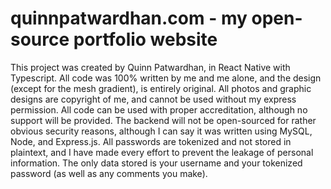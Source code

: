 # quinnpatwardhan.com - my open-source portfolio website
This project was created by Quinn Patwardhan, in React Native with Typescript. All code was 100% written by me and me alone, and the design (except for the mesh gradient), is entirely original. All photos and graphic designs are copyright of me, and cannot be used without my express permission. All code can be used with proper accreditation, although no support will be provided. The backend will not be open-sourced for rather obvious security reasons, although I can say it was written using MySQL, Node, and Express.js. All passwords are tokenized and not stored in plaintext, and I have made every effort to prevent the leakage of personal information. The only data stored is your username and your tokenized password (as well as any comments you make). 

